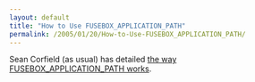 ```yaml
---
layout: default
title: "How to Use FUSEBOX_APPLICATION_PATH"
permalink: /2005/01/20/How-to-Use-FUSEBOX_APPLICATION_PATH/
---
```


Sean Corfield (as usual) has detailed <a href="http://www.fusebox.org/forums/messageview.cfm?catid=27&amp;threadid=4259" target="_blank">the way </a><font class="ftalternatingbartextlarge"><a href="javascript:void(0);/*1106222215450*/">FUSEBOX_APPLICATION_PATH works</a>.<br/></font>
